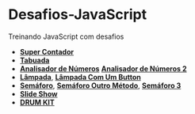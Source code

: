 # Desafios-JavaScript
 Treinando JavaScript com desafios
- <a href="https://nando006.github.io/Desafios-JavaScript/ex003-SuperContador/ex003.html" target="_blank"><strong>Super Contador</strong></a>
- <a href="https://nando006.github.io/Desafios-JavaScript/ex004-Tabuada/ex004.html" target="_blank"><strong>Tabuada</strong></a>
- <a href="https://nando006.github.io/Desafios-JavaScript/ex005-AnalisadorDeNumeros/ex005.html" target="_blank"><strong>Analisador de Números</strong></a> <a href="https://nando006.github.io/Desafios-JavaScript/Analisador-de-numeros/" target="_blank"><strong>Analisador de Números 2</strong></a>
- <a href="https://nando006.github.io/Desafios-JavaScript/Lampada/lampada.html" target="_blank"><strong>Lâmpada</strong></a>, <a href="https://nando006.github.io/Desafios-JavaScript/Lampada-UmBotao/lampada.html" target="_blank"><strong>Lâmpada Com Um Button</strong></a>
- <a href="https://nando006.github.io/Desafios-JavaScript/Semaforo/semafaro.html" target="_blank"><strong>Semáforo</strong></a>, <a href="https://nando006.github.io/Desafios-JavaScript/Semaforo-OutroMetodo/" target="_blank"><strong>Semáforo Outro Método</strong></a>, <a href="https://nando006.github.io/Desafios-JavaScript/Semaforo3/index.html" target="_blank"><strong>Semáforo 3</strong></a>
- <a href="https://nando006.github.io/Desafios-JavaScript/Slideshow/index.html" target="_blank"><strong>Slide Show</strong></a>
- <a href="https://nando006.github.io/Desafios-JavaScript/DRUM-KIT/index.html" target="_blank"><strong>DRUM KIT</strong></a>
